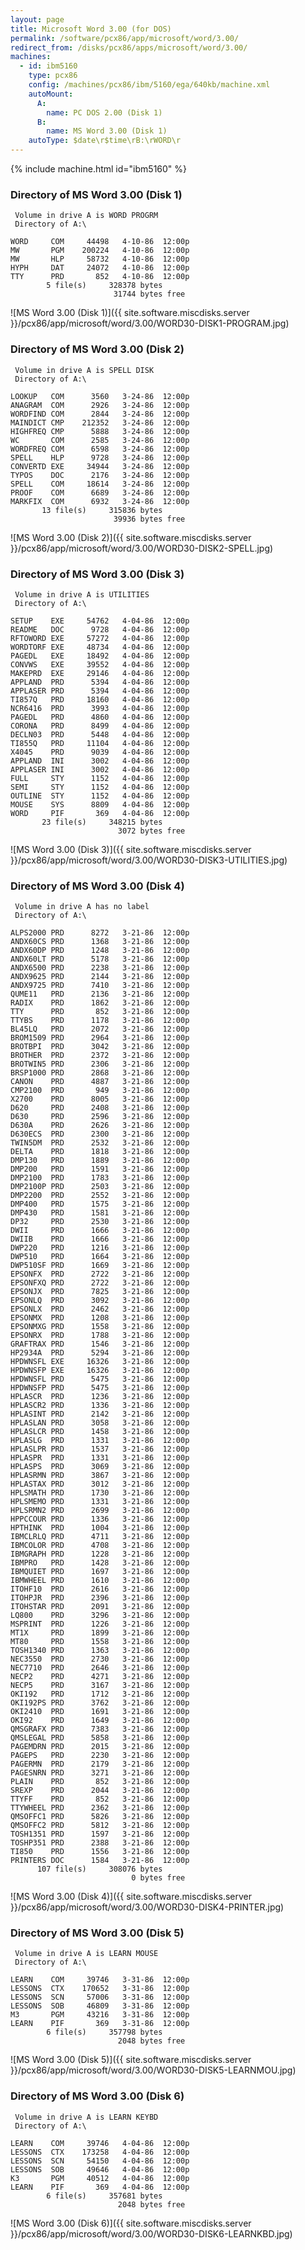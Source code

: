 ```yaml
---
layout: page
title: Microsoft Word 3.00 (for DOS)
permalink: /software/pcx86/app/microsoft/word/3.00/
redirect_from: /disks/pcx86/apps/microsoft/word/3.00/
machines:
  - id: ibm5160
    type: pcx86
    config: /machines/pcx86/ibm/5160/ega/640kb/machine.xml
    autoMount:
      A:
        name: PC DOS 2.00 (Disk 1)
      B:
        name: MS Word 3.00 (Disk 1)
    autoType: $date\r$time\rB:\rWORD\r
---
```


{% include machine.html id="ibm5160" %}

### Directory of MS Word 3.00 (Disk 1)

     Volume in drive A is WORD PROGRM
     Directory of A:\

    WORD     COM     44498   4-10-86  12:00p
    MW       PGM    200224   4-10-86  12:00p
    MW       HLP     58732   4-10-86  12:00p
    HYPH     DAT     24072   4-10-86  12:00p
    TTY      PRD       852   4-10-86  12:00p
            5 file(s)     328378 bytes
                           31744 bytes free

![MS Word 3.00 (Disk 1)]({{ site.software.miscdisks.server }}/pcx86/app/microsoft/word/3.00/WORD30-DISK1-PROGRAM.jpg)

### Directory of MS Word 3.00 (Disk 2)

     Volume in drive A is SPELL DISK
     Directory of A:\

    LOOKUP   COM      3560   3-24-86  12:00p
    ANAGRAM  COM      2926   3-24-86  12:00p
    WORDFIND COM      2844   3-24-86  12:00p
    MAINDICT CMP    212352   3-24-86  12:00p
    HIGHFREQ CMP      5888   3-24-86  12:00p
    WC       COM      2585   3-24-86  12:00p
    WORDFREQ COM      6598   3-24-86  12:00p
    SPELL    HLP      9728   3-24-86  12:00p
    CONVERTD EXE     34944   3-24-86  12:00p
    TYPOS    DOC      2176   3-24-86  12:00p
    SPELL    COM     18614   3-24-86  12:00p
    PROOF    COM      6689   3-24-86  12:00p
    MARKFIX  COM      6932   3-24-86  12:00p
           13 file(s)     315836 bytes
                           39936 bytes free

![MS Word 3.00 (Disk 2)]({{ site.software.miscdisks.server }}/pcx86/app/microsoft/word/3.00/WORD30-DISK2-SPELL.jpg)

### Directory of MS Word 3.00 (Disk 3)

     Volume in drive A is UTILITIES
     Directory of A:\

    SETUP    EXE     54762   4-04-86  12:00p
    README   DOC      9728   4-04-86  12:00p
    RFTOWORD EXE     57272   4-04-86  12:00p
    WORDTORF EXE     48734   4-04-86  12:00p
    PAGEDL   EXE     18492   4-04-86  12:00p
    CONVWS   EXE     39552   4-04-86  12:00p
    MAKEPRD  EXE     29146   4-04-86  12:00p
    APPLAND  PRD      5394   4-04-86  12:00p
    APPLASER PRD      5394   4-04-86  12:00p
    TI857Q   PRD     18160   4-04-86  12:00p
    NCR6416  PRD      3993   4-04-86  12:00p
    PAGEDL   PRD      4860   4-04-86  12:00p
    CORONA   PRD      8499   4-04-86  12:00p
    DECLN03  PRD      5448   4-04-86  12:00p
    TI855Q   PRD     11104   4-04-86  12:00p
    X4045    PRD      9039   4-04-86  12:00p
    APPLAND  INI      3002   4-04-86  12:00p
    APPLASER INI      3002   4-04-86  12:00p
    FULL     STY      1152   4-04-86  12:00p
    SEMI     STY      1152   4-04-86  12:00p
    OUTLINE  STY      1152   4-04-86  12:00p
    MOUSE    SYS      8809   4-04-86  12:00p
    WORD     PIF       369   4-04-86  12:00p
           23 file(s)     348215 bytes
                            3072 bytes free

![MS Word 3.00 (Disk 3)]({{ site.software.miscdisks.server }}/pcx86/app/microsoft/word/3.00/WORD30-DISK3-UTILITIES.jpg)

### Directory of MS Word 3.00 (Disk 4)

     Volume in drive A has no label
     Directory of A:\

    ALPS2000 PRD      8272   3-21-86  12:00p
    ANDX60CS PRD      1368   3-21-86  12:00p
    ANDX60DP PRD      1248   3-21-86  12:00p
    ANDX60LT PRD      5178   3-21-86  12:00p
    ANDX6500 PRD      2238   3-21-86  12:00p
    ANDX9625 PRD      2144   3-21-86  12:00p
    ANDX9725 PRD      7410   3-21-86  12:00p
    QUME11   PRD      2136   3-21-86  12:00p
    RADIX    PRD      1862   3-21-86  12:00p
    TTY      PRD       852   3-21-86  12:00p
    TTYBS    PRD      1178   3-21-86  12:00p
    BL45LQ   PRD      2072   3-21-86  12:00p
    BROM1509 PRD      2964   3-21-86  12:00p
    BROTBPI  PRD      3042   3-21-86  12:00p
    BROTHER  PRD      2372   3-21-86  12:00p
    BROTWIN5 PRD      2306   3-21-86  12:00p
    BRSP1000 PRD      2868   3-21-86  12:00p
    CANON    PRD      4887   3-21-86  12:00p
    CMP2100  PRD       949   3-21-86  12:00p
    X2700    PRD      8005   3-21-86  12:00p
    D620     PRD      2408   3-21-86  12:00p
    D630     PRD      2596   3-21-86  12:00p
    D630A    PRD      2626   3-21-86  12:00p
    D630ECS  PRD      2300   3-21-86  12:00p
    TWIN5DM  PRD      2532   3-21-86  12:00p
    DELTA    PRD      1818   3-21-86  12:00p
    DMP130   PRD      1889   3-21-86  12:00p
    DMP200   PRD      1591   3-21-86  12:00p
    DMP2100  PRD      1783   3-21-86  12:00p
    DMP2100P PRD      2503   3-21-86  12:00p
    DMP2200  PRD      2552   3-21-86  12:00p
    DMP400   PRD      1575   3-21-86  12:00p
    DMP430   PRD      1581   3-21-86  12:00p
    DP32     PRD      2530   3-21-86  12:00p
    DWII     PRD      1666   3-21-86  12:00p
    DWIIB    PRD      1666   3-21-86  12:00p
    DWP220   PRD      1216   3-21-86  12:00p
    DWP510   PRD      1664   3-21-86  12:00p
    DWP510SF PRD      1669   3-21-86  12:00p
    EPSONFX  PRD      2722   3-21-86  12:00p
    EPSONFXQ PRD      2722   3-21-86  12:00p
    EPSONJX  PRD      7825   3-21-86  12:00p
    EPSONLQ  PRD      3092   3-21-86  12:00p
    EPSONLX  PRD      2462   3-21-86  12:00p
    EPSONMX  PRD      1208   3-21-86  12:00p
    EPSONMXG PRD      1558   3-21-86  12:00p
    EPSONRX  PRD      1788   3-21-86  12:00p
    GRAFTRAX PRD      1546   3-21-86  12:00p
    HP2934A  PRD      5294   3-21-86  12:00p
    HPDWNSFL EXE     16326   3-21-86  12:00p
    HPDWNSFP EXE     16326   3-21-86  12:00p
    HPDWNSFL PRD      5475   3-21-86  12:00p
    HPDWNSFP PRD      5475   3-21-86  12:00p
    HPLASCR  PRD      1236   3-21-86  12:00p
    HPLASCR2 PRD      1336   3-21-86  12:00p
    HPLASINT PRD      2142   3-21-86  12:00p
    HPLASLAN PRD      3058   3-21-86  12:00p
    HPLASLCR PRD      1458   3-21-86  12:00p
    HPLASLG  PRD      1331   3-21-86  12:00p
    HPLASLPR PRD      1537   3-21-86  12:00p
    HPLASPR  PRD      1331   3-21-86  12:00p
    HPLASPS  PRD      3069   3-21-86  12:00p
    HPLASRMN PRD      3867   3-21-86  12:00p
    HPLASTAX PRD      3012   3-21-86  12:00p
    HPLSMATH PRD      1730   3-21-86  12:00p
    HPLSMEMO PRD      1331   3-21-86  12:00p
    HPLSRMN2 PRD      2699   3-21-86  12:00p
    HPPCCOUR PRD      1336   3-21-86  12:00p
    HPTHINK  PRD      1004   3-21-86  12:00p
    IBMCLRLQ PRD      4711   3-21-86  12:00p
    IBMCOLOR PRD      4708   3-21-86  12:00p
    IBMGRAPH PRD      1228   3-21-86  12:00p
    IBMPRO   PRD      1428   3-21-86  12:00p
    IBMQUIET PRD      1697   3-21-86  12:00p
    IBMWHEEL PRD      1610   3-21-86  12:00p
    ITOHF10  PRD      2616   3-21-86  12:00p
    ITOHPJR  PRD      2396   3-21-86  12:00p
    ITOHSTAR PRD      2091   3-21-86  12:00p
    LQ800    PRD      3296   3-21-86  12:00p
    MSPRINT  PRD      1226   3-21-86  12:00p
    MT1X     PRD      1899   3-21-86  12:00p
    MT80     PRD      1558   3-21-86  12:00p
    TOSH1340 PRD      1363   3-21-86  12:00p
    NEC3550  PRD      2730   3-21-86  12:00p
    NEC7710  PRD      2646   3-21-86  12:00p
    NECP2    PRD      4271   3-21-86  12:00p
    NECP5    PRD      3167   3-21-86  12:00p
    OKI192   PRD      1712   3-21-86  12:00p
    OKI192PS PRD      3762   3-21-86  12:00p
    OKI2410  PRD      1691   3-21-86  12:00p
    OKI92    PRD      1649   3-21-86  12:00p
    QMSGRAFX PRD      7383   3-21-86  12:00p
    QMSLEGAL PRD      5858   3-21-86  12:00p
    PAGEMDRN PRD      2015   3-21-86  12:00p
    PAGEPS   PRD      2230   3-21-86  12:00p
    PAGERMN  PRD      2179   3-21-86  12:00p
    PAGESNRN PRD      3271   3-21-86  12:00p
    PLAIN    PRD       852   3-21-86  12:00p
    SREXP    PRD      2044   3-21-86  12:00p
    TTYFF    PRD       852   3-21-86  12:00p
    TTYWHEEL PRD      2362   3-21-86  12:00p
    QMSOFFC1 PRD      5826   3-21-86  12:00p
    QMSOFFC2 PRD      5812   3-21-86  12:00p
    TOSH1351 PRD      1597   3-21-86  12:00p
    TOSHP351 PRD      2388   3-21-86  12:00p
    TI850    PRD      1556   3-21-86  12:00p
    PRINTERS DOC      1584   3-21-86  12:00p
          107 file(s)     308076 bytes
                               0 bytes free

![MS Word 3.00 (Disk 4)]({{ site.software.miscdisks.server }}/pcx86/app/microsoft/word/3.00/WORD30-DISK4-PRINTER.jpg)

### Directory of MS Word 3.00 (Disk 5)

     Volume in drive A is LEARN MOUSE
     Directory of A:\

    LEARN    COM     39746   3-31-86  12:00p
    LESSONS  CTX    170652   3-31-86  12:00p
    LESSONS  SCN     57006   3-31-86  12:00p
    LESSONS  SOB     46809   3-31-86  12:00p
    M3       PGM     43216   3-31-86  12:00p
    LEARN    PIF       369   3-31-86  12:00p
            6 file(s)     357798 bytes
                            2048 bytes free

![MS Word 3.00 (Disk 5)]({{ site.software.miscdisks.server }}/pcx86/app/microsoft/word/3.00/WORD30-DISK5-LEARNMOU.jpg)

### Directory of MS Word 3.00 (Disk 6)

     Volume in drive A is LEARN KEYBD
     Directory of A:\

    LEARN    COM     39746   4-04-86  12:00p
    LESSONS  CTX    173258   4-04-86  12:00p
    LESSONS  SCN     54150   4-04-86  12:00p
    LESSONS  SOB     49646   4-04-86  12:00p
    K3       PGM     40512   4-04-86  12:00p
    LEARN    PIF       369   4-04-86  12:00p
            6 file(s)     357681 bytes
                            2048 bytes free

![MS Word 3.00 (Disk 6)]({{ site.software.miscdisks.server }}/pcx86/app/microsoft/word/3.00/WORD30-DISK6-LEARNKBD.jpg)
